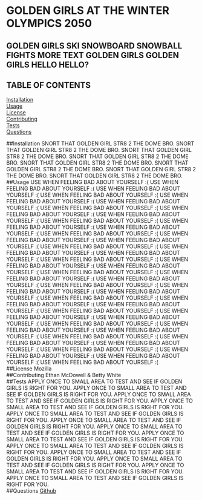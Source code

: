
  
  
  # **GOLDEN GIRLS AT THE WINTER OLYMPICS 2050**

  ## GOLDEN GIRLS SKI SNOWBOARD SNOWBALL FIGHTS MORE TEXT GOLDEN GIRLS GOLDEN GIRLS HELLO HELLO?

  ## TABLE OF CONTENTS
  <a href="#Installation">Installation</a> <br>
  <a href="#Usage">Usage</a> <br>
  <a href="#License">License</a> <br>
  <a href="#Contributing">Contributing</a> <br>
  <a href="#Tests">Tests</a> <br>
  <a href="#Questions">Questions</a> <br>
  
  ##Installation
  SNORT THAT GOLDEN GIRL STR8 2 THE DOME BRO. SNORT THAT GOLDEN GIRL STR8 2 THE DOME BRO. SNORT THAT GOLDEN GIRL STR8 2 THE DOME BRO. SNORT THAT GOLDEN GIRL STR8 2 THE DOME BRO. SNORT THAT GOLDEN GIRL STR8 2 THE DOME BRO. SNORT THAT GOLDEN GIRL STR8 2 THE DOME BRO. SNORT THAT GOLDEN GIRL STR8 2 THE DOME BRO. SNORT THAT GOLDEN GIRL STR8 2 THE DOME BRO.
  <br>
  ##Usage
  USE WHEN FEELING BAD ABOUT YOURSELF :( USE WHEN FEELING BAD ABOUT YOURSELF :( USE WHEN FEELING BAD ABOUT YOURSELF :( USE WHEN FEELING BAD ABOUT YOURSELF :( USE WHEN FEELING BAD ABOUT YOURSELF :( USE WHEN FEELING BAD ABOUT YOURSELF :( USE WHEN FEELING BAD ABOUT YOURSELF :( USE WHEN FEELING BAD ABOUT YOURSELF :( USE WHEN FEELING BAD ABOUT YOURSELF :( USE WHEN FEELING BAD ABOUT YOURSELF :( USE WHEN FEELING BAD ABOUT YOURSELF :( USE WHEN FEELING BAD ABOUT YOURSELF :( USE WHEN FEELING BAD ABOUT YOURSELF :( USE WHEN FEELING BAD ABOUT YOURSELF :( USE WHEN FEELING BAD ABOUT YOURSELF :( USE WHEN FEELING BAD ABOUT YOURSELF :( USE WHEN FEELING BAD ABOUT YOURSELF :( USE WHEN FEELING BAD ABOUT YOURSELF :( USE WHEN FEELING BAD ABOUT YOURSELF :( USE WHEN FEELING BAD ABOUT YOURSELF :( USE WHEN FEELING BAD ABOUT YOURSELF :( USE WHEN FEELING BAD ABOUT YOURSELF :( USE WHEN FEELING BAD ABOUT YOURSELF :( USE WHEN FEELING BAD ABOUT YOURSELF :( USE WHEN FEELING BAD ABOUT YOURSELF :( USE WHEN FEELING BAD ABOUT YOURSELF :( USE WHEN FEELING BAD ABOUT YOURSELF :( USE WHEN FEELING BAD ABOUT YOURSELF :( USE WHEN FEELING BAD ABOUT YOURSELF :( USE WHEN FEELING BAD ABOUT YOURSELF :( USE WHEN FEELING BAD ABOUT YOURSELF :( USE WHEN FEELING BAD ABOUT YOURSELF :( USE WHEN FEELING BAD ABOUT YOURSELF :( USE WHEN FEELING BAD ABOUT YOURSELF :( USE WHEN FEELING BAD ABOUT YOURSELF :( USE WHEN FEELING BAD ABOUT YOURSELF :( USE WHEN FEELING BAD ABOUT YOURSELF :( USE WHEN FEELING BAD ABOUT YOURSELF :( USE WHEN FEELING BAD ABOUT YOURSELF :( USE WHEN FEELING BAD ABOUT YOURSELF :( USE WHEN FEELING BAD ABOUT YOURSELF :( USE WHEN FEELING BAD ABOUT YOURSELF :( USE WHEN FEELING BAD ABOUT YOURSELF :( 
  <br>
  ##License
  Mozilla
  <br>
  ##Contributing
  Ethan McDowell & Betty White
  <br>
  ##Tests
  APPLY ONCE TO SMALL AREA TO TEST AND SEE IF GOLDEN GIRLS IS RIGHT FOR YOU. APPLY ONCE TO SMALL AREA TO TEST AND SEE IF GOLDEN GIRLS IS RIGHT FOR YOU. APPLY ONCE TO SMALL AREA TO TEST AND SEE IF GOLDEN GIRLS IS RIGHT FOR YOU. APPLY ONCE TO SMALL AREA TO TEST AND SEE IF GOLDEN GIRLS IS RIGHT FOR YOU. APPLY ONCE TO SMALL AREA TO TEST AND SEE IF GOLDEN GIRLS IS RIGHT FOR YOU. APPLY ONCE TO SMALL AREA TO TEST AND SEE IF GOLDEN GIRLS IS RIGHT FOR YOU. APPLY ONCE TO SMALL AREA TO TEST AND SEE IF GOLDEN GIRLS IS RIGHT FOR YOU. APPLY ONCE TO SMALL AREA TO TEST AND SEE IF GOLDEN GIRLS IS RIGHT FOR YOU. APPLY ONCE TO SMALL AREA TO TEST AND SEE IF GOLDEN GIRLS IS RIGHT FOR YOU. APPLY ONCE TO SMALL AREA TO TEST AND SEE IF GOLDEN GIRLS IS RIGHT FOR YOU. APPLY ONCE TO SMALL AREA TO TEST AND SEE IF GOLDEN GIRLS IS RIGHT FOR YOU. APPLY ONCE TO SMALL AREA TO TEST AND SEE IF GOLDEN GIRLS IS RIGHT FOR YOU. APPLY ONCE TO SMALL AREA TO TEST AND SEE IF GOLDEN GIRLS IS RIGHT FOR YOU. 
  <br>
  ##Questions
  <a href='https://github.com/ethanrmcdowell'>Github</a>
  <br>







